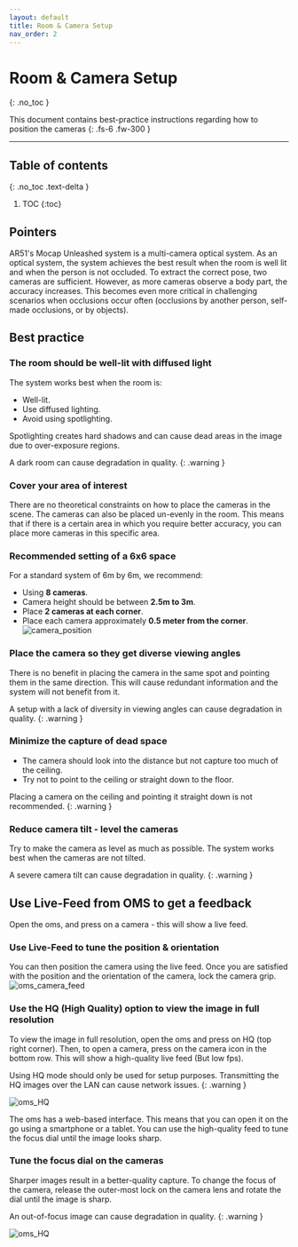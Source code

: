 ```yaml
---
layout: default
title: Room & Camera Setup 
nav_order: 2
---
```


# Room & Camera Setup 
{: .no_toc }

This document contains best-practice instructions regarding how to position the cameras
{: .fs-6 .fw-300 }



---
## Table of contents
{: .no_toc .text-delta }

1. TOC
{:toc}



## Pointers
AR51's Mocap Unleashed system is a multi-camera optical system. 
As an optical system, the system achieves the best result when the room is well lit 
and when the person is not occluded.
To extract the correct pose, two cameras are sufficient.
However, as more cameras observe a body part, the accuracy increases.
This becomes even more critical in challenging scenarios when occlusions occur often
(occlusions by another person, self-made occlusions, or by objects).

## Best practice 
### The room should be well-lit with diffused light
The system works best when the room is:
* Well-lit.
* Use diffused lighting.
* Avoid using spotlighting. 

Spotlighting creates hard shadows and can cause dead areas in the image due to over-exposure regions.

A dark room can cause degradation in quality.
{: .warning }

### Cover your area of interest
There are no theoretical constraints on how to place the cameras in the scene.
The cameras can also be placed un-evenly in the room.
This means that if there is a certain area in which you require better accuracy, you can place more cameras in this specific area. 

### Recommended setting of a 6x6 space 

For a standard system of 6m by 6m, we recommend:
* Using **8 cameras**.
* Camera height should be between **2.5m to 3m**.
* Place **2 cameras at each corner**.
* Place each camera approximately **0.5 meter from the corner**.
![camera_position](/assets/images/camera_position.png)


### Place the camera so they get diverse viewing angles
There is no benefit in placing the camera in the same spot and pointing them in the same direction.
This will cause redundant information and the system will not benefit from it.

A setup with a lack of diversity in viewing angles can cause degradation in quality.
{: .warning }

### Minimize the capture of dead space
* The camera should look into the distance but not capture too much of the ceiling.
* Try not to point to the ceiling or straight down to the floor. 

Placing a camera on the ceiling and pointing it straight down is not recommended.
{: .warning }

### Reduce camera tilt - level the cameras
Try to make the camera as level as much as possible. 
The system works best when the cameras are not tilted.

A severe camera tilt can cause degradation in quality.
{: .warning }

## Use Live-Feed from OMS to get a feedback
Open the oms, and press on a camera - this will show a live feed.

### Use Live-Feed to tune the position & orientation
You can then position the camera using the live feed. 
Once you are satisfied with the position and the orientation of the camera, lock the camera grip.
![oms_camera_feed](/assets/images/oms_camera_feed.png)

### Use the HQ (High Quality) option to view the image in full resolution
To view the image in full resolution, open the oms and press on HQ (top right corner). 
Then, to open a camera, press on the camera icon in the bottom row.
This will show a high-quality live feed (But low fps). 

Using HQ mode should only be used for setup purposes. Transmitting the HQ images over the LAN can cause network issues.
{: .warning }

![oms_HQ](/assets/images/oms_HQ.png)

The oms has a web-based interface. This means that you can open it on the go using a smartphone or a tablet.
You can use the high-quality feed to tune the focus dial until the image looks sharp.

### Tune the focus dial on the cameras
Sharper images result in a better-quality capture.
To change the focus of the camera, release the outer-most lock on the camera lens and rotate the dial until the image is sharp.

An out-of-focus image can cause degradation in quality.
{: .warning }

![oms_HQ](/assets/images/lens.png)








